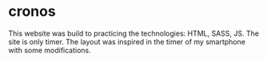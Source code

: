 # cronos

This website was build to practicing the technologies: HTML, SASS, JS.
The site is only timer. The layout was inspired in the timer of my smartphone with some modifications.

